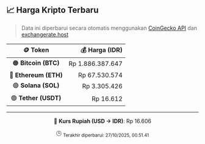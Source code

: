 

<!-- HARGA_KRIPTO -->
## 📈 Harga Kripto Terbaru

> Data ini diperbarui secara otomatis menggunakan [CoinGecko API](https://www.coingecko.com/) dan [exchangerate.host](https://exchangerate.host/)

<div align="center">

| 🪙 Token | 💰 Harga (IDR) |
|:------:|---------------:|
| 🟠 **Bitcoin (BTC)**   | Rp 1.886.387.647 |
| 🔵 **Ethereum (ETH)**  | Rp 67.530.574 |
| 🟣 **Solana (SOL)**    | Rp 3.305.426 |
| 🟢 **Tether (USDT)**   | Rp 16.612 |

---

💱 **Kurs Rupiah (USD → IDR)**: Rp 16.606

🕒 <sub>Terakhir diperbarui: 27/10/2025, 00.51.41</sub>

</div>
<!-- /HARGA_KRIPTO -->